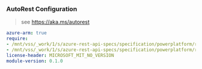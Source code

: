 ### AutoRest Configuration

> see https://aka.ms/autorest

``` yaml
azure-arm: true
require:
- /mnt/vss/_work/1/s/azure-rest-api-specs/specification/powerplatform/resource-manager/readme.md
- /mnt/vss/_work/1/s/azure-rest-api-specs/specification/powerplatform/resource-manager/readme.go.md
license-header: MICROSOFT_MIT_NO_VERSION
module-version: 0.1.0

```
